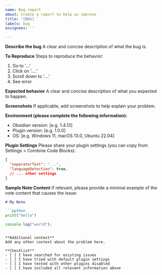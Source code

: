 ```yaml
---
name: Bug report
about: Create a report to help us improve
title: '[BUG] '
labels: bug
assignees: ''

---
```


**Describe the bug**
A clear and concise description of what the bug is.

**To Reproduce**
Steps to reproduce the behavior:
1. Go to '...'
2. Click on '....'
3. Scroll down to '....'
4. See error

**Expected behavior**
A clear and concise description of what you expected to happen.

**Screenshots**
If applicable, add screenshots to help explain your problem.

**Environment (please complete the following information):**
- Obsidian version: [e.g. 1.4.13]
- Plugin version: [e.g. 1.0.0]
- OS: [e.g. Windows 11, macOS 13.0, Ubuntu 22.04]

**Plugin Settings**
Please share your plugin settings (you can copy from Settings > Combine Code Blocks):
```json
{
  "separatorText": "...",
  "languageDetection": true,
  // ... other settings
}
```

**Sample Note Content**
If relevant, please provide a minimal example of the note content that causes the issue:
```markdown
# My Note

```python
print("hello")
```

```javascript
console.log("world");
```
```

**Additional context**
Add any other context about the problem here.

**Checklist**
- [ ] I have searched for existing issues
- [ ] I have tried with default plugin settings
- [ ] I have tested with other plugins disabled
- [ ] I have included all relevant information above 